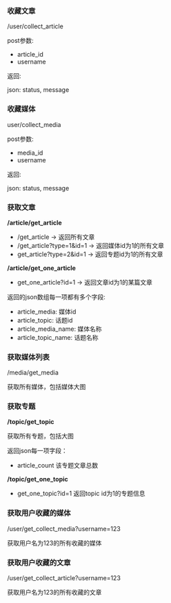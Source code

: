 

### 收藏文章

/user/collect_article

post参数:

* article_id
* username

返回:

json: status, message

### 收藏媒体

user/collect_media

post参数:

* media_id
* username

返回:

json: status, message

### 获取文章

**/article/get_article**

* /get_article -> 返回所有文章
* /get_article?type=1&id=1 -> 返回媒体id为1的所有文章
* get_article?type=2&id=1 -> 返回专题id为1的所有文章

**/article/get_one_article**

* get_one_article?id=1 -> 返回文章id为1的某篇文章

返回的json数组每一项都有多个字段:

* article_media: 媒体id
* article_topic: 话题id
* article_media_name: 媒体名称
* article_topic_name: 话题名称

### 获取媒体列表

/media/get_media

获取所有媒体，包括媒体大图

### 获取专题

**/topic/get_topic**

获取所有专题，包括大图

返回json每一项字段：

* article_count 该专题文章总数

**/topic/get_one_topic**

* get_one_topic?id=1 返回topic id为1的专题信息

### 获取用户收藏的媒体

/user/get_collect_media?username=123

获取用户名为123的所有收藏的媒体

### 获取用户收藏的文章

/user/get_collect_article?username=123

获取用户名为123的所有收藏的文章